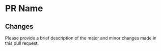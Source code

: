# PR Name

## Changes

Please provide a brief description of the major and minor changes made in this pull request.
